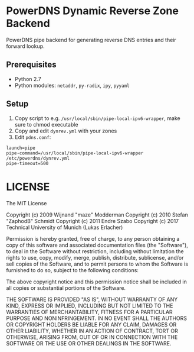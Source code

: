 # PowerDNS Dynamic Reverse Zone Backend

PowerDNS pipe backend for generating reverse DNS entries and their
forward lookup.

## Prerequisites

* Python 2.7
* Python modules: `netaddr`, `py-radix`, `ipy`, `pyyaml`

## Setup

1. Copy script to e.g. `/usr/local/sbin/pipe-local-ipv6-wrapper`, make sure to chmod executable
2. Copy and edit `dynrev.yml` with your zones
3. Edit `pdns.conf`:

```
launch=pipe
pipe-command=/usr/local/sbin/pipe-local-ipv6-wrapper /etc/powerdns/dynrev.yml
pipe-timeout=500
```

# LICENSE

The MIT License

Copyright (c) 2009 Wijnand "maze" Modderman
Copyright (c) 2010 Stefan "ZaphodB" Schmidt
Copyright (c) 2011 Endre Szabo
Copyright (c) 2017 Technical University of Munich (Lukas Erlacher)

Permission is hereby granted, free of charge, to any person obtaining a copy
of this software and associated documentation files (the "Software"), to deal
in the Software without restriction, including without limitation the rights
to use, copy, modify, merge, publish, distribute, sublicense, and/or sell
copies of the Software, and to permit persons to whom the Software is
furnished to do so, subject to the following conditions:

The above copyright notice and this permission notice shall be included in
all copies or substantial portions of the Software.

THE SOFTWARE IS PROVIDED "AS IS", WITHOUT WARRANTY OF ANY KIND, EXPRESS OR
IMPLIED, INCLUDING BUT NOT LIMITED TO THE WARRANTIES OF MERCHANTABILITY,
FITNESS FOR A PARTICULAR PURPOSE AND NONINFRINGEMENT. IN NO EVENT SHALL THE
AUTHORS OR COPYRIGHT HOLDERS BE LIABLE FOR ANY CLAIM, DAMAGES OR OTHER
LIABILITY, WHETHER IN AN ACTION OF CONTRACT, TORT OR OTHERWISE, ARISING FROM,
OUT OF OR IN CONNECTION WITH THE SOFTWARE OR THE USE OR OTHER DEALINGS IN
THE SOFTWARE.
